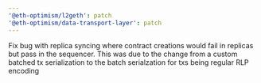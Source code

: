 ```yaml
---
'@eth-optimism/l2geth': patch
'@eth-optimism/data-transport-layer': patch
---
```


Fix bug with replica syncing where contract creations would fail in replicas but pass in the sequencer. This was due to the change from a custom batched tx serialization to the batch serialzation for txs being regular RLP encoding
